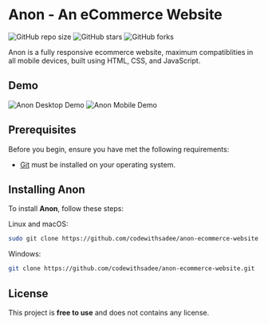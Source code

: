 # Anon - An eCommerce Website

![GitHub repo size](https://img.shields.io/github/repo-size//anon-ecommerce-website)
![GitHub stars](https://img.shields.io/github/stars//anon-ecommerce-website?style=social)
![GitHub forks](https://img.shields.io/github/forks//anon-ecommerce-website?style=social)

Anon is a fully responsive ecommerce website, maximum compatiblities in all mobile devices, built using HTML, CSS, and JavaScript.

## Demo

![Anon Desktop Demo](./website-demo-image/desktop.png "Desktop Demo")
![Anon Mobile Demo](./website-demo-image/mobile.png "Mobile Demo")

## Prerequisites

Before you begin, ensure you have met the following requirements:

* [Git](https://git-scm.com/downloads "Download Git") must be installed on your operating system.

## Installing Anon

To install **Anon**, follow these steps:

Linux and macOS:

```bash
sudo git clone https://github.com/codewithsadee/anon-ecommerce-website.git
```

Windows:

```bash
git clone https://github.com/codewithsadee/anon-ecommerce-website.git
```



## License

This project is **free to use** and does not contains any license.
